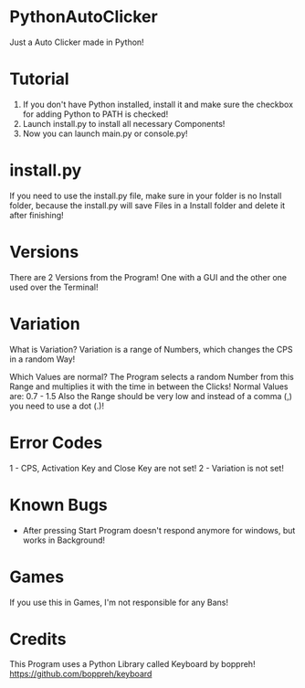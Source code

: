 # PythonAutoClicker
Just a Auto Clicker made in Python!

# Tutorial
1. If you don't have Python installed, install it and make sure the checkbox for adding Python to PATH is checked!
2. Launch install.py to install all necessary Components!
3. Now you can launch main.py or console.py!

# install.py
If you need to use the install.py file, make sure in your folder is no Install folder, because the install.py will save Files in a Install folder and delete it after finishing!

# Versions
There are 2 Versions from the Program!
One with a GUI and the other one used over the Terminal!

# Variation
What is Variation?
Variation is a range of Numbers, which changes the CPS in a random Way!

Which Values are normal?
The Program selects a random Number from this Range and multiplies it with the time in between the Clicks!
Normal Values are:
0.7 - 1.5
Also the Range should be very low and instead of a comma (,) you need to use a dot (.)!

# Error Codes
1 - CPS, Activation Key and Close Key are not set!
2 - Variation is not set!

# Known Bugs
- After pressing Start Program doesn't respond anymore for windows, but works in Background!

# Games
If you use this in Games, I'm not responsible for any Bans!

# Credits
This Program uses a Python Library called Keyboard by boppreh!
https://github.com/boppreh/keyboard
